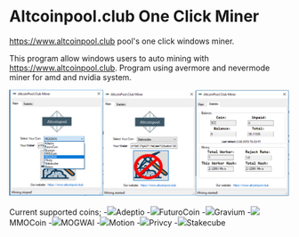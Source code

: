 # Altcoinpool.club One Click Miner
https://www.altcoinpool.club pool's one click windows miner.


This program allow windows users to auto mining with https://www.altcoinpool.club.
Program using avermore and nevermode miner for amd and nvidia system.


![Screenshot](https://raw.githubusercontent.com/CyberSensei1/AltcoinpoolClub_OneClick/master/oneclick.png)



Current supported coins;
-![](https://altcoinpool.club/images/coin-2008.png=20x20)Adeptio
-![](https://altcoinpool.club/images/coin-2011.png=20x20)FuturoCoin
-![](https://altcoinpool.club/images/coin-2016.png=20x20)Gravium
-![](https://altcoinpool.club/images/coin-2062.png=20x20)MMOCoin
-![](https://altcoinpool.club/images/coin-2007.png=20x20)MOGWAI
-![](https://altcoinpool.club/images/coin-1433.png=20x20)Motion
-![](https://altcoinpool.club/images/coin-2010.png=20x20)Privcy
-![](https://altcoinpool.club/images/coin-2065.png=20x20)Stakecube
